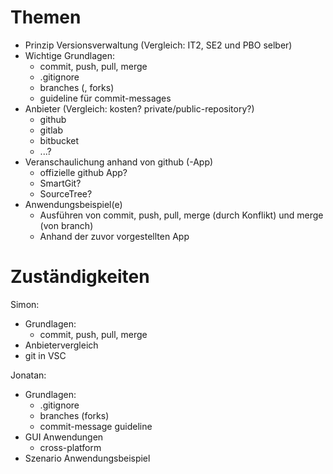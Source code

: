 # Themen #
- Prinzip Versionsverwaltung (Vergleich: IT2, SE2 und PBO selber)
- Wichtige Grundlagen:
	- commit, push, pull, merge
	- .gitignore
	- branches (, forks)
	- guideline für commit-messages
- Anbieter (Vergleich: kosten? private/public-repository?)
	- github
	- gitlab
	- bitbucket
	- ...?
- Veranschaulichung anhand von github (-App)
	- offizielle github App?
	- SmartGit?
	- SourceTree?
- Anwendungsbeispiel(e)
	- Ausführen von commit, push, pull, merge (durch Konflikt) und merge (von branch)
	- Anhand der zuvor vorgestellten App

# Zuständigkeiten #
Simon:
- Grundlagen:
	- commit, push, pull, merge
- Anbietervergleich
- git in VSC

Jonatan:
- Grundlagen:
	- .gitignore
	- branches (forks)
	- commit-message guideline
- GUI Anwendungen
	- cross-platform
- Szenario Anwendungsbeispiel

